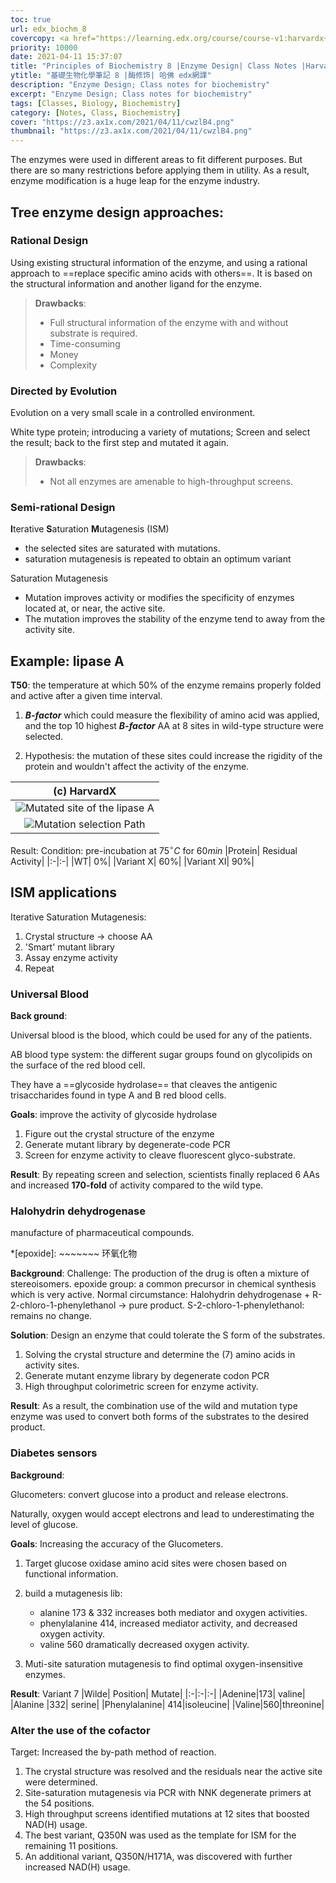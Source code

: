```yaml
---
toc: true
url: edx_biochm_8
covercopy: <a href="https://learning.edx.org/course/course-v1:harvardx+MCB63X+1T2021/home">© HarvardX</a>
priority: 10000
date: 2021-04-11 15:37:07
title: "Principles of Biochemistry 8 |Enzyme Design| Class Notes |HarvardX"
ytitle: "基礎生物化學筆記 8 |酶修饰| 哈佛 edx網課"
description: "Enzyme Design; Class notes for biochemistry"
excerpt: "Enzyme Design; Class notes for biochemistry"
tags: [Classes, Biology, Biochemistry]
category: [Notes, Class, Biochemistry]
cover: "https://z3.ax1x.com/2021/04/11/cwzlB4.png"
thumbnail: "https://z3.ax1x.com/2021/04/11/cwzlB4.png"
---
```


The enzymes were used in different areas to fit different purposes. But there are so many restrictions before applying them in utility. As a result, enzyme modification is a huge leap for the enzyme industry.

## Tree enzyme design approaches:

### Rational Design
Using existing structural information of the enzyme, and using a rational approach to ==replace specific amino acids with others==.
It is based on the structural information and another ligand for the enzyme.

> **Drawbacks**:
>  - Full structural information of the enzyme with and without substrate is required.
>  - Time-consuming
>  - Money
>  - Complexity

### Directed by Evolution

Evolution on a very small scale in a controlled environment.

White type protein;
introducing a variety of mutations;
Screen and select the result;
back to the first step and mutated it again.

> **Drawbacks**:
>  - Not all enzymes are amenable to high-throughput screens.


###  Semi-rational Design

**I**terative **S**aturation **M**utagenesis (ISM)
- the selected sites are saturated with mutations.
- saturation mutagenesis is repeated to obtain an optimum variant

Saturation Mutagenesis
- Mutation improves activity or modifies the specificity of enzymes located at, or near, the active site.
- The mutation improves the stability of the enzyme tend to away from the activity site.


## Example: lipase A

**T50**: the temperature at which 50% of the enzyme remains properly folded and active after a given time interval.

1. ***B-factor*** which could measure the flexibility of amino acid was applied, and the top 10 highest ***B-factor*** AA at 8 sites in wild-type structure were selected.

2. Hypothesis: the mutation of these sites could increase the rigidity of the protein and wouldn't affect the activity of the enzyme.

|(c) HarvardX|
|:-:|
|![Mutated site of the lipase A](https://z3.ax1x.com/2021/04/11/cwzlB4.png)|
|![Mutation selection Path](https://z3.ax1x.com/2021/04/11/cwzQuF.png)|

Result:
Condition: pre-incubation at $75^ \circ C$ for $60 min$
|Protein| Residual Activity|
|:-|:-|
|WT| 0%|
|Variant X| 60%|
|Variant XI| 90%|


## ISM applications

Iterative Saturation Mutagenesis:

1. Crystal structure -> choose AA
2. 'Smart' mutant library
3. Assay enzyme activity
4. Repeat

### Universal Blood

**Back ground**:

Universal blood is the blood, which could be used for any of the patients.

AB blood type system: the different sugar groups found on glycolipids on the surface of the red blood cell.

They have a ==glycoside hydrolase== that cleaves the antigenic trisaccharides found in type A and B red blood cells.

**Goals**: improve the activity of glycoside hydrolase

1. Figure out the crystal structure of the enzyme
2. Generate mutant library by degenerate-code PCR
3. Screen for enzyme activity to cleave fluorescent glyco-substrate.

**Result**: By repeating screen and selection, scientists finally replaced 6 AAs and increased **170-fold** of activity compared to the wild type.

### Halohydrin dehydrogenase

manufacture of pharmaceutical compounds.

*[epoxide]: ~~~~~~~ 环氧化物

**Background**:
Challenge: The production of the drug is often a mixture of stereoisomers.
epoxide group: a common precursor in chemical synthesis which is very active.
Normal circumstance:
Halohydrin dehydrogenase + R-2-chloro-1-phenylethanol -> pure product.
S-2-chloro-1-phenylethanol: remains no change.

**Solution**: Design an enzyme that could tolerate the S form of the substrates.

1. Solving the crystal structure and determine the (7) amino acids in activity sites.
2. Generate mutant enzyme library by degenerate codon PCR
3. High throughput colorimetric screen for enzyme activity.

**Result**: As a result, the combination use of the wild and mutation type enzyme was used to convert both forms of the substrates to the desired product.


### Diabetes sensors

**Background**:

Glucometers: convert glucose into a product and release electrons.

Naturally, oxygen would accept electrons and lead to underestimating the level of glucose.

**Goals**: Increasing the accuracy of the Glucometers.

1. Target glucose oxidase amino acid sites were chosen based on functional information.
2. build a mutagenesis lib:
    - alanine 173 & 332 increases both mediator and oxygen activities.
    - phenylalanine 414, increased mediator activity, and decreased oxygen activity.
    - valine 560 dramatically decreased oxygen activity.

3. Muti-site saturation mutagenesis to find optimal oxygen-insensitive enzymes.

**Result**: Variant 7
|Wilde| Position| Mutate|
|:-|:-|:-|
|Adenine|173| valine|
|Alanine |332| serine|
|Phenylalanine| 414|isoleucine|
|Valine|560|threonine|



### Alter the use of the cofactor

Target: Increased the by-path method of reaction.

1. The crystal structure was resolved and the residuals near the active site were determined.
2. Site-saturation mutagenesis via PCR with NNK degenerate primers at the 54 positions.
3. High throughput screens identified mutations at 12 sites that boosted NAD(H) usage.
4. The best variant, Q350N was used as the template for ISM for the remaining 11 positions.
5. An additional variant, Q350N/H171A, was discovered with further increased NAD(H) usage.
